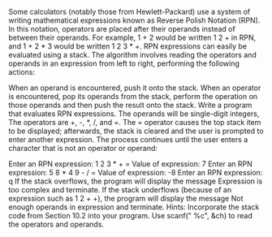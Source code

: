 Some calculators (notably those from Hewlett-Packard) use a system of writing mathematical expressions known as Reverse Polish Notation (RPN). In this notation, operators are placed after their operands instead of between their operands. For example, 1 + 2 would be written 1 2 + in RPN, and 1 + 2 * 3 would be written 1 2 3 * +. RPN expressions can easily be evaluated using a stack. The algorithm involves reading the operators and operands in an expression from left to right, performing the following actions:

When an operand is encountered, push it onto the stack.
When an operator is encountered, pop its operands from the stack, perform the operation on those operands and then push the result onto the stack.
Write a program that evaluates RPN expressions. The operands will be single-digit integers, The operators are +, -, *, /, and =. The = operator causes the top stack item to be displayed; afterwards, the stack is cleared and the user is prompted to enter another expression. The process continues until the user enters a character that is not an operator or operand:

Enter an RPN expression: 1 2 3 * + =
Value of expression: 7
Enter an RPN expression: 5 8 * 4 9 - / =
Value of expression: -8
Enter an RPN expression: q
If the stack overflows, the program will display the message Expression is too complex and terminate. If the stack underflows (because of an expression such as 1 2 + +), the program will display the message Not enough operands in expression and terminate. Hints: Incorporate the stack code from Section 10.2 into your program. Use scanf(" %c", &ch) to read the operators and operands.
